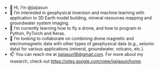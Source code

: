 - 👋 Hi, I’m @jiajiasun
- 👀 I’m interested in geophysical inversion and machine learning with application to 3D Earth model building, mineral resources mapping and groundwater system imaging.
- 🌱 I’m currently learning how to fly a drone, and how to program in Python, PyTorch and Keras.
- 💞️ I’m looking to collaborate on combining drone magnetic and electromagnetic data with other types of geophysical data (e.g., seismic data) for various applications (mineral, groundwater, volcano, etc.).
- 📫 You can reach me at jiajiasun16@gmail.com. For more about my research, check out https://sites.google.com/view/jiajiasun/home.

<!---
jiajiasun/jiajiasun is a ✨ special ✨ repository because its `README.md` (this file) appears on your GitHub profile.
You can click the Preview link to take a look at your changes.
--->

